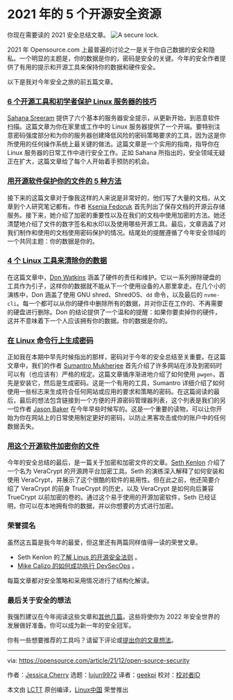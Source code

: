 [#]: subject: "5 open source security resources from 2021"
[#]: via: "https://opensource.com/article/21/12/open-source-security"
[#]: author: "Jessica Cherry https://opensource.com/users/cherrybomb"
[#]: collector: "lujun9972"
[#]: translator: "geekpi"
[#]: reviewer: " "
[#]: publisher: " "
[#]: url: " "

2021 年的 5 个开源安全资源
======
你现在需要读的 2021 安全总结文章。
![A secure lock.][1]

2021 年 Opensource.com 上最普遍的讨论之一是关于你自己数据的安全和隐私。一个明显的主题是，你的数据是你的，密码是安全的关键。今年的安全作者提供了有用的提示和开源工具来保持你的数据和硬件安全。

以下是我对今年安全之旅的前五篇文章。

### [6 个开源工具和初学者保护 Linux 服务器的技巧][2]

[Sahana Sreeram][3] 提供了六个基本的服务器安全提示，从更新开始，到恶意软件扫描。这篇文章为你在家里或工作中的 Linux 服务器提供了一个开端。要特别注意密码强度部分和为你的服务器创建降低风险的密码策略要求的工具，因为这是你所使用的任何操作系统上最关键的做法。这篇文章是一个实用的指南，指导你在 Linux 服务器的日常工作中进行安全工作。正如 Sahana 所指出的，安全领域无疑正在扩大，这篇文章给了每个人开始着手预防的机会。

### [用开源软件保护你的文件的 5 种方法][4]

接下来的这篇文章对于像我这样的人来说是非常好的，他们写了大量的文档，从文章到个人研究笔记都有。作者 [Ksenia Fedoruk][5] 首先列出了保存文档的开源云存储服务。接下来，她介绍了加密的重要性以及在我们的文档中使用加密的方法。她还清楚地介绍了文件的数字签名和水印以及使用哪些开源工具。最后，文章涵盖了对我们制作和使用的文档使用密码保护的情况。结尾处的提醒遵循了今年安全领域的一个共同主题：你的数据是你的。

### [4 个 Linux 工具来清除你的数据][6]

在这篇文章中，[Don Watkins][7] 涵盖了硬件的责任和维护。它以一系列擦除硬盘的工具作为引子，这样你的数据就不能从下一个使用设备的人那里拿走。在几个小的演练中，Don 涵盖了使用 GNU shred、ShredOS、`dd` 命令，以及最后的 `nvme-cli`。每一个都可以从你的硬件中删除所有的数据，并对你正在工作的、不再需要的硬盘进行删除。Don 的结论提供了一个温和的提醒：如果你要卖掉你的硬件，这并不意味着下一个人应该拥有你的数据。你的数据是你的。

### [在 Linux 命令行上生成密码][8]

正如我在本期中早先时候指出的那样，密码对于今年的安全总结至关重要。在这篇文章中，我们的作者 [Sumantro Mukherjee][9] 首先介绍了许多网站在涉及到密码时可以有（也应该有）严格的规定。这篇文章循序渐进地介绍了如何使用 `pwgen`，首先是安装它，然后是生成密码。这是一个有用的工具，Sumantro 详细介绍了如何使用一些标志来生成符合任何网站或应用的要求和策略的密码。在这篇阅读的最后，最后的想法包含链接到一个方便的开源密码管理器列表，这个列表是我们的另一位作者 [Jason Baker][10] 在今年早些时候写的。这是一个重要的读物，可以让你开始为你在网站上的日常使用制定更好的密码，以防止黑客攻击或你的账户中的任何数据丢失。

### [用这个开源软件加密你的文件][11]

今年的安全总结的最后，是一篇关于加密和加密文件的文章。[Seth Kenlon][12] 介绍了一个名为 VeraCrypt 的开源跨平台加密工具。Seth 的演练深入解释了如何安装和使用 VeraCrypt，并展示了这个很酷的软件的易用性。但在此之前，他还简要介绍了 VeraCrypt 的前身 TrueCrypt 的历史，以及 VeraCrypt 是如何向后兼容 TrueCrypt 以前加密的卷的。通过这个易于使用的开源加密软件，Seth 已经证明，你可以在本地拥有你的数据，并以你想要的方式进行加密。

### 荣誉提名

虽然这五篇是我今年的最爱，但这里还有两篇同样值得一读的荣誉文章。


  * Seth Kenlon 的[了解 Linus 的开源安全法则][13] 。
  * [Mike Calizo 的][14][如何成功执行 DevSecOps][15] 。



每篇文章都对安全策略和采用情况进行了结构化解读。

### 最后关于安全的想法

我强烈建议在今年阅读这些文章和[其他几篇][16]。这些将使你为 2022 年安全世界的发展做好准备。你可以成为新一年的安全冠军。

你有一些想要推荐的工具吗？请留下评论或[提出你的文章想法][17]。

--------------------------------------------------------------------------------

via: https://opensource.com/article/21/12/open-source-security

作者：[Jessica Cherry][a]
选题：[lujun9972][b]
译者：[geekpi](https://github.com/geekpi)
校对：[校对者ID](https://github.com/校对者ID)

本文由 [LCTT](https://github.com/LCTT/TranslateProject) 原创编译，[Linux中国](https://linux.cn/) 荣誉推出

[a]: https://opensource.com/users/cherrybomb
[b]: https://github.com/lujun9972
[1]: https://opensource.com/sites/default/files/styles/image-full-size/public/lead-images/rh_003601_05_mech_osyearbook2016_security_cc.png?itok=3V07Lpko (A secure lock.)
[2]: https://opensource.com/article/21/4/securing-linux-servers
[3]: https://opensource.com/users/sahanasreeram01gmailcom
[4]: https://opensource.com/article/21/4/secure-documents-open-source
[5]: https://opensource.com/users/ksenia-fedoruk
[6]: https://opensource.com/article/21/10/linux-tools-erase-data
[7]: https://opensource.com/users/don-watkins
[8]: https://opensource.com/article/21/7/generate-passwords-pwgen
[9]: https://opensource.com/users/sumantro
[10]: https://opensource.com/users/jason-baker
[11]: https://opensource.com/article/21/4/open-source-encryption
[12]: https://opensource.com/users/seth
[13]: http://opensource.com/article/21/2/open-source-security
[14]: https://opensource.com/users/mcalizo
[15]: http://opensource.com/article/21/2/devsecops
[16]: https://opensource.com/tags/security
[17]: https://opensource.com/how-submit-article
